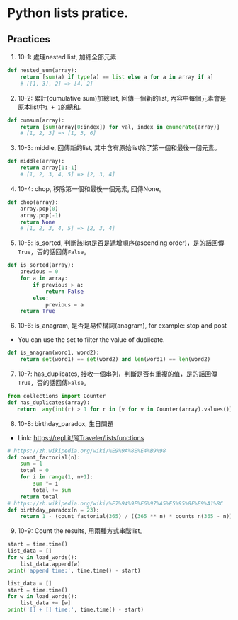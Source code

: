 # Python lists pratice.

## Practices
1. 10-1: 處理nested list, 加總全部元素
```python
def nested_sum(array):
    return [sum(a) if type(a) == list else a for a in array if a]
    # [[1, 3], 2] => [4, 2]
```
2. 10-2: 累計(cumulative sum)加總list, 回傳一個新的list, 內容中每個元素會是原本list中`i + 1`的總和。
```python
def cumsum(array):
    return [sum(array[0:index]) for val, index in enumerate(array)]
    # [1, 2, 3] => [1, 3, 6]
```
3. 10-3: middle, 回傳新的list, 其中含有原始list除了第一個和最後一個元素。
```python
def middle(array):
    return array[1:-1]
    # [1, 2, 3, 4, 5] => [2, 3, 4]
```
4. 10-4: chop, 移除第一個和最後一個元素, 回傳None。
```python
def chop(array):
    array.pop(0)
    array.pop(-1)
    return None
    # [1, 2, 3, 4, 5] => [2, 3, 4]
```
5. 10-5: is_sorted, 判斷該list是否是遞增順序(ascending order)，是的話回傳`True`，否的話回傳`False`。
```python
def is_sorted(array):
    previous = 0
    for a in array:
        if previous > a:
            return False
        else:
            previous = a
    return True
```
6. 10-6: is_anagram, 是否是易位構詞(anagram), for example: stop and post
* You can use the set to filter the value of duplicate.
```python
def is_anagram(word1, word2):
    return set(word1) == set(word2) and len(word1) == len(word2)
```
7. 10-7: has_duplicates, 接收一個串列，判斷是否有重複的值，是的話回傳`True`，否的話回傳`False`。
```python
from collections import Counter
def has_duplicates(array):
   return  any(int(r) > 1 for r in [v for v in Counter(array).values()])
```
8. 10-8: birthday_paradox, 生日問題
* Link: https://repl.it/@Traveler/listsfunctions
```python
# https://zh.wikipedia.org/wiki/%E9%9A%8E%E4%B9%98
def count_factorial(n):
    sum = 1
    total = 0
    for i in range(1, n+1):
        sum *= i
        total += sum
    return total
# https://zh.wikipedia.org/wiki/%E7%94%9F%E6%97%A5%E5%95%8F%E9%A1%8C
def birthday_paradox(n = 23):
    return 1 - (count_factorial(365) / ((365 ** n) * counts_n(365 - n)))
```
9. 10-9: Count the results, 用兩種方式串階list。
```python
start = time.time()
list_data = []
for w in load_words():
    list_data.append(w)
print('append time:', time.time() - start)

list_data = []
start = time.time()
for w in load_words():
    list_data += [w]
print('[] + [] time:', time.time() - start)
```

